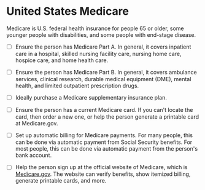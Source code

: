 # United States Medicare

Medicare is U.S. federal health insurance for people 65 or older, some younger people with disabilities, and some people with end-stage disease.

- [ ] Ensure the person has Medicare Part A. In general, it  covers inpatient care in a hospital, skilled nursing facility care, nursing home care, hospice care, and home health care.

- [ ] Ensure the person has Medicare Part B. In general, it covers ambulance services, clinical research, durable medical equipment (DME), mental health, and limited outpatient prescription drugs.

- [ ] Ideally purchase a Medicare supplementary insurance plan.

- [ ] Ensure the person has a current Medicare card. If you can't locate the card, then order a new one, or help the person generate a printable card at Medicare.gov.

- [ ] Set up automatic billing for Medicare payments. For many people, this can be done via automatic payment from Social Security benefits. For most people, this can be done via automatic payment from the person's bank account.

- [ ] Help the person sign up at the official website of Medicare, which is [Medicare.gov](https://medicare.gov). The website can verify benefits, show itemized billing, generate printable cards, and more.
